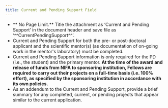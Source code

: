 ```yaml
---
title: Current and Pending Support Field
---
```


- ** No Page Limit.** Title the attachment as ‘Current and Pending Support’ in the document header and save file as ‘^^CurrentPendingSupport^^’.
- Current and Pending Support for both the pre- or post-doctoral applicant and the scientific mentor(s) (as documentation of on-going work in the mentor's laboratory) must be completed.
- Current and Pending Support information is only required for the PD (i.e., the student) and the primary mentor. **At the time of the award and release of funds from NIFA to sponsoring institution, Fellows are required to carry out their projects on a full-time basis (i.e. 100% effort), as specified by the sponsoring institution in accordance with its own policies.**
- As an addendum to the Current and Pending Support, provide a brief summary for any completed, current, or pending projects that appear similar to the current application.